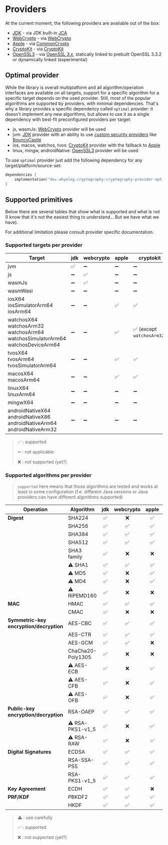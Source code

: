 # Providers

At the current moment, the following providers are available out of the box:

* [JDK](jdk.md) - via
  JDK built-in [JCA](https://docs.oracle.com/en/java/javase/17/security/java-cryptography-architecture-jca-reference-guide.html)
* [WebCrypto](webcrypto.md) - via
  [WebCrypto](https://developer.mozilla.org/en-US/docs/Web/API/Web_Crypto_API)
* [Apple](apple.md) - via
  [CommonCrypto](https://developer.apple.com/library/archive/documentation/Security/Conceptual/cryptoservices/Introduction/Introduction.html)
* [CryptoKit](cryptokit.md) - via
  [CryptoKit](https://developer.apple.com/documentation/cryptokit/)
* [OpenSSL3](openssl3.md) - via [OpenSSL 3.x](https://www.openssl.org),
  statically linked to prebuilt OpenSSL 3.3.2 or dynamically linked (experimental)

## Optimal provider

While the library is overall multiplatform and all algorithm/operation interfaces are available on all targets,
support for a specific algorithm for a specific target depends on the used provider.
Still, most of the popular algorithms are supported by providers, with minimal dependencies.
That's why a library provides a specific dependency called `optimal` provider: it doesn't implement any new algorithms, but allows to use it
as a single dependency with best-fit preconfigured providers per target:

* js, wasmJs: [WebCrypto](webcrypto.md) provider will be used
* jvm: [JDK](jdk.md) provider with an ability to use [custom security providers](jdk.md#custom-java-providers)
  like [BouncyCastle](https://www.bouncycastle.org)
* ios, macos, watchos, tvos: [CryptoKit](cryptokit.md) provider with the fallback to [Apple](apple.md)
* linux, mingw, androidNative: [OpenSSL3](openssl3.md) provider will be used

To use `optimal` provider just add the following dependency for any target/platform/source-set:

```kotlin
dependencies {
    implementation("dev.whyoleg.cryptography:cryptography-provider-optimal:0.5.0")
}
```

## Supported primitives

Below there are several tables that show what is supported and what is not
(I know that it's not the easiest thing to understand... But we have what we have).

For additional limitation please consult provider specific documentation.

### Supported targets per provider

| Target                                                                                        | jdk | webcrypto | apple | cryptokit                 | openssl3        |
|-----------------------------------------------------------------------------------------------|-----|-----------|-------|---------------------------|-----------------|
| jvm                                                                                           | ✅   | ➖         | ➖     | ➖                         | ❌               |
| js                                                                                            | ➖   | ✅         | ➖     | ➖                         | ❌               |
| wasmJs                                                                                        | ➖   | ✅         | ➖     | ➖                         | ❌               |
| wasmWasi                                                                                      | ➖   | ➖         | ➖     | ➖                         | ❌               |
| iosX64<br/>iosSimulatorArm64<br/>iosArm64                                                     | ➖   | ➖         | ✅     | ✅                         | ✅ prebuilt only |
| watchosX64<br/>watchosArm32<br/>watchosArm64<br/>watchosSimulatorArm64<br/>watchosDeviceArm64 | ➖   | ➖         | ✅     | ✅ (except `watchosArm32`) | ✅ prebuilt only |
| tvosX64<br/>tvosArm64<br/>tvosSimulatorArm64                                                  | ➖   | ➖         | ✅     | ✅                         | ✅ prebuilt only |
| macosX64<br/>macosArm64                                                                       | ➖   | ➖         | ✅     | ✅                         | ✅               |
| linuxX64<br/>linuxArm64                                                                       | ➖   | ➖         | ➖     | ➖                         | ✅               |
| mingwX64                                                                                      | ➖   | ➖         | ➖     | ➖                         | ✅               |
| androidNativeX64<br/>androidNativeX86<br/>androidNativeArm64<br/>androidNativeArm32           | ➖   | ➖         | ➖     | ➖                         | ✅ prebuilt only |

> ✅ : supported
>
> ➖ : not applicable
>
> ❌ : not supported (yet?)

### Supported algorithms per provider

> `supported` here means that those algorithms are tested and works at least in some configuration
> (f.e. different Java versions or Java providers can have different algorithms supported)

| Operation                                   | Algorithm         | jdk | webcrypto | apple | cryptokit | openssl3 |
|---------------------------------------------|-------------------|:---:|:---------:|:-----:|-----------|:--------:|
| **Digest**                                  | SHA224            |  ✅  |     ❌     |   ✅   | ❌         |    ✅     |
|                                             | SHA256            |  ✅  |     ✅     |   ✅   | ✅         |    ✅     |
|                                             | SHA384            |  ✅  |     ✅     |   ✅   | ✅         |    ✅     |
|                                             | SHA512            |  ✅  |     ✅     |   ✅   | ✅         |    ✅     |
|                                             | SHA3 family       |  ✅  |     ❌     |   ❌   | ❌         |    ✅     |
|                                             | ⚠️ SHA1           |  ✅  |     ✅     |   ✅   | ✅         |    ✅     |
|                                             | ⚠️ MD5            |  ✅  |     ❌     |   ✅   | ✅         |    ✅     |
|                                             | ⚠️ MD4            |  ✅  |     ❌     |   ✅   | ❌         |    ✅     |
|                                             | ⚠️ RIPEMD160      |  ✅  |     ❌     |   ❌   | ❌         |    ✅     |
| **MAC**                                     | HMAC              |  ✅  |     ✅     |   ✅   | ✅         |    ✅     |
|                                             | CMAC              |  ✅  |     ❌     |   ❌   | ❌         |    ✅     |
| **Symmetric-key<br/>encryption/decryption** | AES-CBC           |  ✅  |     ✅     |   ✅   | ❌         |    ✅     |
|                                             | AES-CTR           |  ✅  |     ✅     |   ✅   | ❌         |    ✅     |
|                                             | AES-GCM           |  ✅  |     ✅     |   ❌   | ✅         |    ✅     |
|                                             | ChaCha20-Poly1305 |  ✅  |     ❌     |   ❌   | ✅         |    ✅     |
|                                             | ⚠️ AES-ECB        |  ✅  |     ❌     |   ✅   | ❌         |    ✅     |
|                                             | ⚠️ AES-CFB        |  ✅  |     ❌     |   ✅   | ❌         |    ✅     |
|                                             | ⚠️ AES-OFB        |  ✅  |     ❌     |   ✅   | ❌         |    ✅     |
| **Public-key<br/>encryption/decryption**    | RSA-OAEP          |  ✅  |     ✅     |   ✅   | ❌         |    ✅     |
|                                             | ⚠️ RSA-PKS1-v1_5  |  ✅  |     ❌     |   ✅   | ❌         |    ✅     |
|                                             | ⚠️ RSA-RAW        |  ✅  |     ❌     |   ✅   | ❌         |    ✅     |
| **Digital Signatures**                      | ECDSA             |  ✅  |     ✅     |   ✅   | ✅         |    ✅     |
|                                             | RSA-SSA-PSS       |  ✅  |     ✅     |   ✅   | ❌         |    ✅     |
|                                             | RSA-PKS1-v1_5     |  ✅  |     ✅     |   ✅   | ❌         |    ✅     |
| **Key Agreement**                           | ECDH              |  ✅  |     ✅     |   ❌   | ✅         |    ✅     |
| **PRF/KDF**                                 | PBKDF2            |  ✅  |     ✅     |   ✅   | ❌         |    ✅     |
|                                             | HKDF              |  ✅  |     ✅     |   ✅   | ✅         |    ✅     |

> ⚠️ : use carefully
>
> ✅ : supported
>
> ❌ : not supported (yet?)
